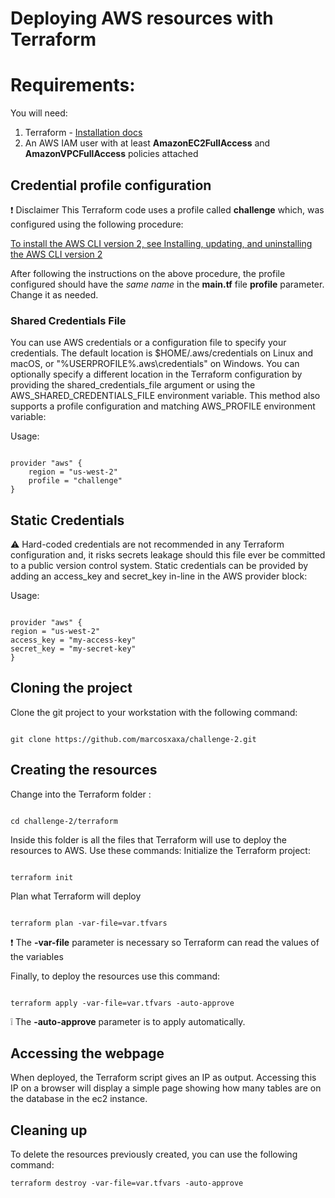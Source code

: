 # Deploying AWS resources with Terraform

# Requirements:

You will need:

1.  Terraform - [Installation docs](https://learn.hashicorp.com/tutorials/terraform/install-cli)
2.  An AWS IAM user with at least **AmazonEC2FullAccess** and **AmazonVPCFullAccess** policies attached

## Credential profile configuration

:exclamation: Disclaimer
This Terraform code uses a profile called **challenge** which, was configured using the following procedure:

[To install the AWS CLI version 2, see Installing, updating, and uninstalling the AWS CLI version 2](https://docs.aws.amazon.com/cli/latest/userguide/cli-configure-quickstart.html)

After following the instructions on the above procedure, the profile configured should have the _same name_ in the **main.tf** file **profile** parameter. Change it as needed.

### Shared Credentials File

You can use AWS credentials or a configuration file to specify your credentials. The default location is $HOME/.aws/credentials on Linux and macOS, or "%USERPROFILE%\.aws\credentials" on Windows. You can optionally specify a different location in the Terraform configuration by providing the shared_credentials_file argument or using the AWS_SHARED_CREDENTIALS_FILE environment variable. This method also supports a profile configuration and matching AWS_PROFILE environment variable:

Usage:

```

provider "aws" {
    region = "us-west-2"
    profile = "challenge"
}

```

## Static Credentials

:warning: Hard-coded credentials are not recommended in any Terraform configuration and, it risks secrets leakage should this file ever be committed to a public version control system.
Static credentials can be provided by adding an access_key and secret_key in-line in the AWS provider block:

Usage:

```

provider "aws" {
region = "us-west-2"
access_key = "my-access-key"
secret_key = "my-secret-key"
}

```

## Cloning the project

Clone the git project to your workstation with the following command:

```

git clone https://github.com/marcosxaxa/challenge-2.git

```

## Creating the resources

Change into the Terraform folder :

```

cd challenge-2/terraform

```

Inside this folder is all the files that Terraform will use to deploy the resources to AWS. Use these commands:
Initialize the Terraform project:

```

terraform init

```

Plan what Terraform will deploy

```

terraform plan -var-file=var.tfvars

```

:exclamation: The **-var-file** parameter is necessary so Terraform can read the values of the variables

Finally, to deploy the resources use this command:

```

terraform apply -var-file=var.tfvars -auto-approve

```

:grey_exclamation: The **-auto-approve** parameter is to apply automatically.

## Accessing the webpage

When deployed, the Terraform script gives an IP as output. Accessing this IP on a browser will display a simple page showing how many tables are on the database in the ec2 instance.

## Cleaning up

To delete the resources previously created, you can use the following command:

```
terraform destroy -var-file=var.tfvars -auto-approve
```
